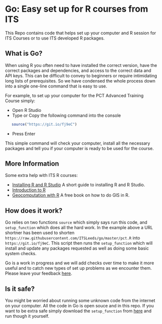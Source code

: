 Go: Easy set up for R courses from ITS
================

This Repo contains code that helps set up your computer and R session
for ITS Courses or to use ITS developed R packages.

## What is Go?

When using R you often need to have installed the correct version, have
the correct packages and dependencies, and access to the correct data
and API keys. This can be difficult to convey to beginners or require
intimidating long lists of prerequisites. So we have condensed the whole
process down into a single one-line command that is easy to use.

For example, to set up your computer for the PCT Advanced Training
Course simply:

  - Open R Studio
  - Type or Copy the following command into the console

<!-- end list -->

``` r
   source("https://git.io/fj9eC")
```

  - Press Enter

This simple command will check your computer, install all the necessary
packages and tell you if your computer is ready to be used for the
course.

## More Information

Some extra help with ITS R courses:

  - [Installing R and R
    Studio](https://github.com/ITSLeeds/go/blob/master/docs/install.md)
    A short guide to installing R and R Studio.
  - [Introduction to R]()
  - [Geocomputation with R](https://geocompr.robinlovelace.net/) A free
    book on how to do GIS in R.

## How does it work?

Go relies on two functions `source` which simply says run this code, and
`setup_function` which does all the hard work. In the example above a
URL shortner has been used to shorten
`https://raw.githubusercontent.com/ITSLeeds/go/master/pct.R` into
`https://git.io/fj9eC`. This script then runs the `setup_function` which
will install and update any packages requested as well as doing some
basic system checks.

Go is a work in progress and we will add checks over time to make it
more useful and to catch new types of set up problems as we encounter
them. Please leave your feedback
[here](https://github.com/ITSLeeds/go/issues).

## Is it safe?

You might be worried about running some unknown code from the internet
on your computer. All the code in Go is open souce and in this repo. If
you want to be extra safe simply download the `setup_function` from
[here](https://github.com/ITSLeeds/go/blob/master/setup_function.R) and
run though it yourself.
